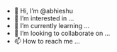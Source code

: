 - 👋 Hi, I’m @abhieshu
- 👀 I’m interested in ...
- 🌱 I’m currently learning ...
- 💞️ I’m looking to collaborate on ...
- 📫 How to reach me ...

<!---
abhieshu/abhieshu is a ✨ special ✨ repository because its `README.md` (this file) appears on your GitHub profile.
You can click the Preview link to take a look at your changes.
--->
